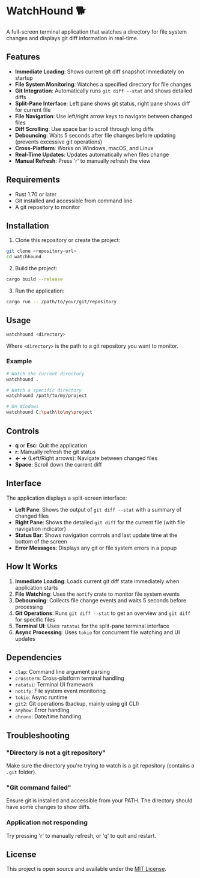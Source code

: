 # WatchHound 🐕

A full-screen terminal application that watches a directory for file system changes and displays git diff information in real-time.

## Features

- **Immediate Loading**: Shows current git diff snapshot immediately on startup
- **File System Monitoring**: Watches a specified directory for file changes
- **Git Integration**: Automatically runs `git diff --stat` and shows detailed diffs
- **Split-Pane Interface**: Left pane shows git status, right pane shows diff for current file
- **File Navigation**: Use left/right arrow keys to navigate between changed files
- **Diff Scrolling**: Use space bar to scroll through long diffs
- **Debouncing**: Waits 5 seconds after file changes before updating (prevents excessive git operations)
- **Cross-Platform**: Works on Windows, macOS, and Linux
- **Real-Time Updates**: Updates automatically when files change
- **Manual Refresh**: Press 'r' to manually refresh the view

## Requirements

- Rust 1.70 or later
- Git installed and accessible from command line
- A git repository to monitor

## Installation

1. Clone this repository or create the project:
```bash
git clone <repository-url>
cd watchhound
```

2. Build the project:
```bash
cargo build --release
```

3. Run the application:
```bash
cargo run -- /path/to/your/git/repository
```

## Usage

```bash
watchhound <directory>
```

Where `<directory>` is the path to a git repository you want to monitor.

### Example

```bash
# Watch the current directory
watchhound .

# Watch a specific directory
watchhound /path/to/my/project

# On Windows
watchhound C:\path\to\my\project
```

## Controls

- **q** or **Esc**: Quit the application
- **r**: Manually refresh the git status
- **← →** (Left/Right arrows): Navigate between changed files
- **Space**: Scroll down the current diff

## Interface

The application displays a split-screen interface:

- **Left Pane**: Shows the output of `git diff --stat` with a summary of changed files
- **Right Pane**: Shows the detailed `git diff` for the current file (with file navigation indicator)
- **Status Bar**: Shows navigation controls and last update time at the bottom of the screen
- **Error Messages**: Displays any git or file system errors in a popup

## How It Works

1. **Immediate Loading**: Loads current git diff state immediately when application starts
2. **File Watching**: Uses the `notify` crate to monitor file system events
3. **Debouncing**: Collects file change events and waits 5 seconds before processing
4. **Git Operations**: Runs `git diff --stat` to get an overview and `git diff` for specific files
5. **Terminal UI**: Uses `ratatui` for the split-pane terminal interface
6. **Async Processing**: Uses `tokio` for concurrent file watching and UI updates

## Dependencies

- `clap`: Command line argument parsing
- `crossterm`: Cross-platform terminal handling
- `ratatui`: Terminal UI framework
- `notify`: File system event monitoring
- `tokio`: Async runtime
- `git2`: Git operations (backup, mainly using git CLI)
- `anyhow`: Error handling
- `chrono`: Date/time handling

## Troubleshooting

### "Directory is not a git repository"
Make sure the directory you're trying to watch is a git repository (contains a `.git` folder).

### "Git command failed"
Ensure git is installed and accessible from your PATH. The directory should have some changes to show diffs.

### Application not responding
Try pressing 'r' to manually refresh, or 'q' to quit and restart.

## License

This project is open source and available under the [MIT License](LICENSE). 